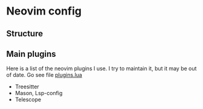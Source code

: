 # Neovim config

## Structure

## Main plugins
Here is a list of the neovim plugins I use. I try to maintain it, but it may be out of date.
Go see file [plugins.lua](lua/core/plugins.lua)

- Treesitter
- Mason, Lsp-config
- Telescope


